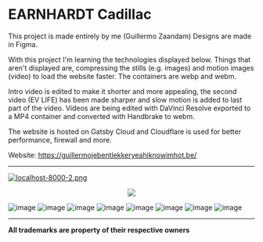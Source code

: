 # EARNHARDT Cadillac

This project is made entirely by me (Guillermo Zaandam)
Designs are made in Figma.

With this project I'm learning the technologies displayed below.
Things that aren't displayed are, compressing the stills (e.g. images) and motion images (video) to load the website faster. The containers are webp and webm.

Intro video is edited to make it shorter and more appealing, the second video (EV LIFE) has been made sharper and slow motion is added to last part of the video. Videos are being edited with DaVinci Resolve exported to a MP4 container and converted with Handbrake to webm.


The website is hosted on Gatsby Cloud and Cloudflare is used for better performance, firewall and more.

Website: https://guillermojebentlekkeryeahiknowimhot.be/

---

[![localhost-8000-2.png](https://i.postimg.cc/jSyd8fkj/localhost-8000-2.png)](https://guillermojebentlekkeryeahiknowimhot.be/)

<div style="text-align:center">

<img  align="center" src="https://i.postimg.cc/rsjJwCVN/localhost-8000-i-Phone-12-Pro-2.png">
</div>


![image](https://img.shields.io/badge/Figma-F24E1E?style=for-the-badge&logo=figma&logoColor=white)
![image](https://img.shields.io/badge/Visual_Studio_Code-0078D4?style=for-the-badge&logo=visual%20studio%20code&logoColor=white)
![image](https://img.shields.io/badge/Yarn-2C8EBB?style=for-the-badge&logo=yarn&logoColor=white)
![image](https://img.shields.io/badge/React-20232A?style=for-the-badge&logo=react&logoColor=61DAFB)
![image](https://img.shields.io/badge/Webpack-8DD6F9?style=for-the-badge&logo=Webpack&logoColor=white)
![image](https://img.shields.io/badge/Tailwind_CSS-38B2AC?style=for-the-badge&logo=tailwind-css&logoColor=white)
![image](https://img.shields.io/badge/Gatsby-663399?style=for-the-badge&logo=gatsby&logoColor=white)
![image](https://img.shields.io/badge/GraphQl-E10098?style=for-the-badge&logo=graphql&logoColor=white)


---

**All trademarks are property of their respective owners**